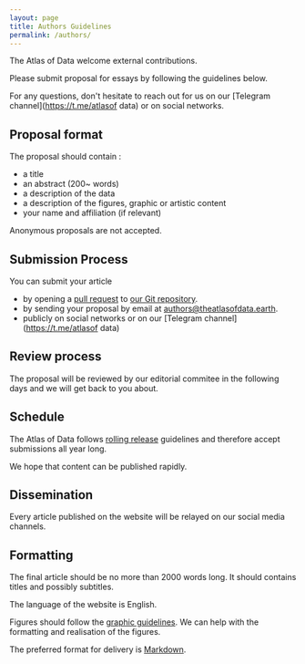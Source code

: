 ```yaml
---
layout: page
title: Authors Guidelines
permalink: /authors/
---
```


The Atlas of Data welcome external contributions.

Please submit proposal for essays by following the guidelines below.

For any questions, don't hesitate to reach out for us on our [Telegram channel](https://t.me/atlasof data) or on social networks.


## Proposal format

The proposal should contain :

- a title
- an abstract (200~ words)
- a description of the data
- a description of the figures, graphic or artistic content
- your name and affiliation (if relevant)

Anonymous proposals are not accepted.

## Submission Process

You can submit your article

- by opening a [pull request](https://en.wikipedia.org/wiki/Distributed_version_control#Pull_requests) to [our Git repository](https://github.com/theatlasofdata/theatlasofdata.earth).
- by sending your proposal by email at [authors@theatlasofdata.earth](mailyo:authors@theatlasofdata.earth).
- publicly on social networks or on our [Telegram channel](https://t.me/atlasof data)

## Review process

The proposal will be reviewed by our editorial commitee in the following days and we will get back to you about.

## Schedule

The Atlas of Data follows [rolling release](https://en.wikipedia.org/wiki/Rolling_release) guidelines and therefore accept submissions all year long.

We hope that content can be published rapidly.

## Dissemination

Every article published on the website will be relayed on our social media channels.

## Formatting

The final article should be no more than 2000 words long. It should contains titles and possibly subtitles.

The language of the website is English.

Figures should follow the [graphic guidelines](https://github.com/theatlasofdata/visual-identity). We can help with the formatting and realisation of the figures.

The preferred format for delivery is [Markdown](https://en.wikipedia.org/wiki/Markdown).
